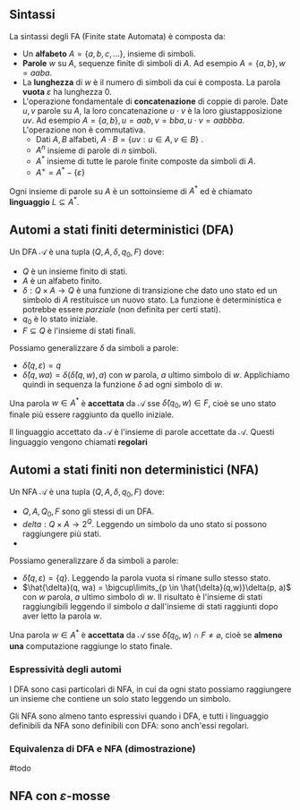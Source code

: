 ## Sintassi
La sintassi degli FA (Finite state Automata) è composta da:
- Un **alfabeto** $A = \{a,b,c,\dots\}$, insieme di simboli.
- **Parole** $w$ su $A$, sequenze finite di simboli di $A$. Ad esempio $A = \{a,b\}, w = aaba$.
- La **lunghezza** di $w$ è il numero di simboli da cui è composta. La parola **vuota** $\varepsilon$ ha lunghezza 0.
- L'operazione fondamentale di **concatenazione** di coppie di parole. Date $u,v$ parole su $A$, la loro concatenazione $u\cdot v$ è la loro giustapposizione $uv$. Ad esempio $A = \{a,b\}, u = aab,v = bba, u\cdot v = aabbba$. L'operazione non è commutativa.
	- Dati $A,B$ alfabeti, $A \cdot B = \{uv : u \in A, v \in B\}$ .
	- $A^n$ insieme di parole di $n$ simboli.
	- $A^*$ insieme di tutte le parole finite composte da simboli di $A$.
	- $A^{+}= A^{*} - \{\varepsilon\}$ 

Ogni insieme di parole su $A$ è un sottoinsieme di $A^*$ ed è chiamato **linguaggio** $L \subseteq A^*$.

## Automi a stati finiti deterministici (DFA)

Un DFA $\mathcal{A}$ è una tupla $(Q,A,\delta, q_{0}, F)$ dove:
- $Q$ è un insieme finito di stati.
- $A$ è un alfabeto finito.
- $\delta: Q \times A \rightarrow Q$  è una funzione di transizione che dato uno stato ed un simbolo di $A$ restituisce un nuovo stato. La funzione è deterministica e potrebbe essere *parziale* (non definita per certi stati).
- $q_{0}$ è lo stato iniziale.
- $F \subseteq Q$ è l'insieme di stati finali.

Possiamo generalizzare $\delta$ da simboli a parole:
- $\hat{\delta}(q, \varepsilon) = q$
- $\hat{\delta}(q, wa) = \delta(\hat{\delta}(q, w), a)$ con $w$ parola, $a$ ultimo simbolo di $w$.
Applichiamo quindi in sequenza la funzione $\delta$ ad ogni simbolo di $w$.

Una parola $w \in A^*$ è **accettata** da $\mathcal{A}$ sse $\hat{\delta}(q_{0}, w) \in F$, cioè se uno stato finale più essere raggiunto da quello iniziale.

Il linguaggio accettato da $\mathcal{A}$ è l'insieme di parole accettate da $\mathcal{A}$. Questi linguaggio vengono chiamati **regolari**

## Automi a stati finiti non deterministici (NFA)

Un NFA $\mathcal{A}$ è una tupla $(Q,A,\delta, q_{0}, F)$ dove:
- $Q,A,Q_{0},F$ sono gli stessi di un DFA.
- $delta : Q \times A \rightarrow 2^{Q}$. Leggendo un simbolo da uno stato si possono raggiungere più stati.
- 
Possiamo generalizzare $\delta$ da simboli a parole:
- $\hat{\delta}(q, \varepsilon) = \{q\}$. Leggendo la parola vuota si rimane sullo stesso stato.
- $\hat{\delta}(q, wa) = \bigcup\limits_{p \in \hat{\delta}(q,w)}\delta(p, a)$ con $w$ parola, $a$ ultimo simbolo di $w$. Il risultato è l'insieme di stati raggiungibili leggendo il simbolo $a$ dall'insieme di stati raggiunti dopo aver letto la parola $w$.

Una parola $w \in A^*$ è **accettata** da $\mathcal{A}$ sse $\hat{\delta}(q_{0}, w) \cap F \neq \varnothing$, cioè se **almeno una** computazione raggiunge lo stato finale.

### Espressività degli automi

I DFA sono casi particolari di NFA, in cui da ogni stato possiamo raggiungere un insieme che contiene un solo stato leggendo un simbolo.

Gli NFA sono almeno tanto espressivi quando i DFA, e tutti i linguaggio definibili da NFA sono definibili con DFA: sono anch'essi regolari.

### Equivalenza di DFA e NFA (dimostrazione)

#todo

## NFA con $\varepsilon$-mosse